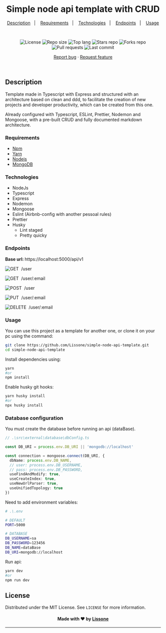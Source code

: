 <h1 align="center">
  Simple node api template with CRUD
</h1>

<p align="center">
  <a href="#description">Description</a>&nbsp;&nbsp;&nbsp;|&nbsp;&nbsp;&nbsp;
  <a href="#requirements">Requirements</a>&nbsp;&nbsp;&nbsp;|&nbsp;&nbsp;&nbsp;
  <a href="#technologies">Technologies</a>&nbsp;&nbsp;&nbsp;|&nbsp;&nbsp;&nbsp;
  <a href="#endpoints">Endpoints</a>&nbsp;&nbsp;&nbsp;|&nbsp;&nbsp;&nbsp;
  <a href="#usage">Usage</a>
</p>
<br />
<p align="center">
  <img src="https://img.shields.io/static/v1?label=license&message=MIT" alt="License">
  <img src="https://img.shields.io/github/repo-size/Lissone/simple-node-api-template" alt="Repo size" />
  <img src="https://img.shields.io/github/languages/top/Lissone/simple-node-api-template" alt="Top lang" />
  <img src="https://img.shields.io/github/stars/Lissone/simple-node-api-template" alt="Stars repo" />
  <img src="https://img.shields.io/github/forks/Lissone/simple-node-api-template" alt="Forks repo" />
  <img src="https://img.shields.io/github/issues-pr/Lissone/simple-node-api-template" alt="Pull requests" >
  <img src="https://img.shields.io/github/last-commit/Lissone/simple-node-api-template" alt="Last commit" />
</p>

<p align="center">
  <a href="https://github.com/Lissone/simple-node-api-template/issues">Report bug</a>
  ·
  <a href="https://github.com/Lissone/simple-node-api-template/issues">Request feature</a>
</p>

<br />

## Description

Template made in Typescript with Express and structured with an architecture based on clean and ddd, to facilitate the creation of new projects and developer productivity, which can be created from this one.

Already configured with Typescript, ESLint, Prettier, Nodemon and Mongoose, with a pre-built CRUD and fully documented markdown architecture.

### Requirements

- [Npm](https://www.npmjs.com/)
- [Yarn](https://yarnpkg.com/)
- [Nodejs](https://nodejs.org/en/)
- [MongoDB](https://docs.mongodb.com/manual/installation/)

### Technologies

- NodeJs
- Typescript
- Express
- Nodemon
- Mongoose
- Eslint (Airbnb-config with another pessoal rules)
- Prettier
- Husky
  - Lint staged
  - Pretty quicky

### Endpoints

<strong>Base url: </strong>https://localhost:5000/api/v1

![GET](https://img.shields.io/badge/-GET-70BB60?style=for-the-badge)&nbsp;
/user

![GET](https://img.shields.io/badge/-GET-70BB60?style=for-the-badge)&nbsp;
/user/:email

![POST](https://img.shields.io/badge/-POST-2991B8?style=for-the-badge)&nbsp;
/user

![PUT](https://img.shields.io/badge/-PUT-99768C?style=for-the-badge)&nbsp;
/user/:email

![DELETE](https://img.shields.io/badge/-DELETE-DF807E?style=for-the-badge)&nbsp;
/user/:email

### Usage

You can use this project as a template for another one, or clone it on your pc using the command:

```bash
git clone https://github.com/Lissone/simple-node-api-template.git
cd simple-node-api-template
```

Install dependencies using:

```bash
yarn
#or
npm install
```

Enable husky git hooks:

```bash
yarn husky install
#or
npx husky install
```

### Database configuration

You must create the database before running an api (dataBase).

```typescript
// .\src\external\database\dbConfig.ts

const DB_URI = process.env.DB_URI || 'mongodb://localhost'

const connection = mongoose.connect(DB_URI, {
  dbName: process.env.DB_NAME,
  // user: process.env.DB_USERNAME,
  // pass: process.env.DB_PASSWORD,
  useFindAndModify: true,
  useCreateIndex: true,
  useNewUrlParser: true,
  useUnifiedTopology: true
})
```

Need to add environment variables:

```bash
# .\.env

# DEFAULT
PORT=5000

# DATABASE
DB_USERNAME=sa
DB_PASSWORD=123456
DB_NAME=dataBase
DB_URI=mongodb://localhost
```

Run api:

```bash
yarn dev
#or
npm run dev
```

## License

Distributed under the MIT License. See `LICENSE` for more information.

<h4 align="center">
  Made with ❤️ by <a href="https://github.com/Lissone" target="_blank">Lissone</a>
</h4>

<hr />
